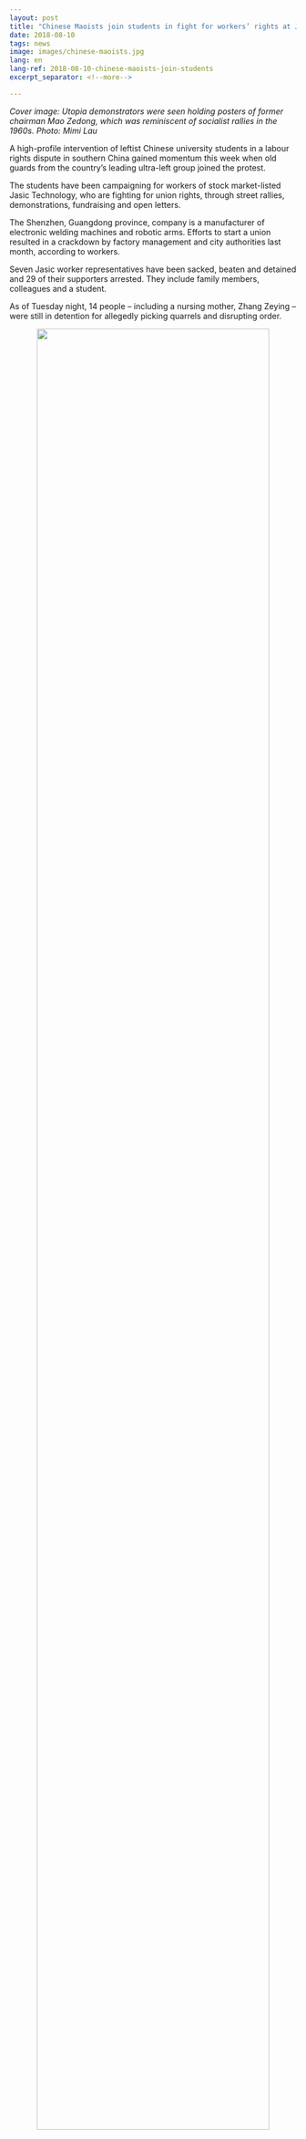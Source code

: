 ```yaml
---
layout: post
title: "Chinese Maoists join students in fight for workers’ rights at Jasic Technology"
date: 2018-08-10
tags: news
image: images/chinese-maoists.jpg
lang: en
lang-ref: 2018-08-10-chinese-maoists-join-students
excerpt_separator: <!--more-->

---
```


<em>Cover image: Utopia demonstrators were seen holding posters of former chairman Mao Zedong, which was reminiscent of socialist rallies in the 1960s. Photo: Mimi Lau</em>

A high-profile intervention of leftist Chinese university students in a labour rights dispute in southern China gained momentum this week when old guards from the country’s leading ultra-left group joined the protest.

The students have been campaigning for workers of stock market-listed Jasic Technology, who are fighting for union rights, through street rallies, demonstrations, fundraising and open letters.

The Shenzhen, Guangdong province, company is a manufacturer of electronic welding machines and robotic arms. Efforts to start a union resulted in a crackdown by factory management and city authorities last month, according to workers.

Seven Jasic worker representatives have been sacked, beaten and detained and 29 of their supporters arrested. They include family members, colleagues and a student.

As of Tuesday night, 14 people – including a nursing mother, Zhang Zeying – were still in detention for allegedly picking quarrels and disrupting order.

<div style="text-align:center"><img src="/images/chinese-maoists1.jpg" width="90%"/><br>An intervention of Chinese university students in a Shenzhen labour rights dispute gained momentum when old guards from the country’s leading ultra-left group added their weight to the campaign. Photo: Mimi Lau<br></div>

At noon on Monday, about 80 supporters staged a second rally under the scorching sun outside Yanziling police station in Shenzhen’s Pingshan district, about 50km (31 miles) from the border with Hong Kong. More than 40 Communist Party members and retired cadres, who are part of the country’s leading Maoist internet forum, Utopia, joined the rally.

They demanded the unconditional release of Jasic workers from police custody.

During the hour-long protest, students, workers and retirees formed a human chain and chanted slogans. Workers described how they were physically abused while in detention.

In speeches the student activists demanded the unconditional release of all workers, the right to set up a union, and for police and thugs accused of beating up workers to be punished.

Utopia demonstrators were seen holding posters of China’s former chairman Mao Zedong, which was reminiscent of the socialist rallies held in the country in the 1960s.

<div style="text-align:center"><img src="/images/chinese-maoists2.jpg" width="90%"/><br>During the hour-long protest, students, workers and retirees formed a human chain and chanted slogans. Photo: Mimi Lau<br></div>

Song Ying, a 67-year-old Maoist from Zhengzhou, capital of central China’s Henan province, said she had no option but to turn up and show support. With the students behind them, she was optimistic about the Jasic workers’ protests.

“This is a great awakening moment of workers. They might be small in number but they do not realise what they have achieved. This is a turning point for Chinese workers’ resistance,” Song said.

According to Shen Mengyu, a Sun Yat-sen University postgraduate who worked in a factory for three years, students had been going to Shenzhen since the end of July to call for the unconditional release of the detained workers. They had done so at their own expense and despite the risks they faced to their personal safety.

“Most of the supporters are university students and share leftists views. Our hearts are tied with the grass-roots workers,” she said.

“We are prepared for what’s to come. There is nothing wrong as long as we operate within the law, our demands are legitimate.”

<div style="text-align:center"><img src="/images/chinese-maoists3.jpg" width="90%"/><br>Slogans on the back of a protester’s T-shirt urge Jasic workers to stand “upright” and be their own boss. Photo: Mimi Lau.<br></div>

Commenting on the latest socialist actions in Pingshan, Chris Chan King-chi, a labour rights expert at Hong Kong’s City University, said there had been a massive crackdown on labour rights since 2015, which had led to a widening of the wealth gap and intensified social conflicts.

The Pingshan campaign for a democratic union was gaining increasing support in society, he said.

“Their actions serve as a wake-up call for more concern for the grass-roots class among intellectuals.”

Chan said that the students’ left-wing views and their ability to mobilise support, put authorities in a difficult position. If they responded with a severe crackdown they risked garnering more support and public sympathy for the protesters.

A 27-year-old worker from central China’s Hunan province who was recently released by Shenzhen police said he was overwhelmed by the support shown to the workers.

“If not for this, I would probably never have come across a Tsinghua or Peking U student in my life,” he said.

“I see hope in the future, that we can become a part of a bigger process of decision making with a union. We will no longer be trampled on like dirt.”

<div style="text-align:center"><img src="/images/chinese-maoists4.jpg" width="90%"/><br>A worker from Hunan who was recently released by Shenzhen police said he was overwhelmed by the astonishing support shown to the grass-roots workers. Photo: Mimi Lau<br></div>

The government-controlled All China Federation of Trade Unions has encouraged the establishment of trade unions on condition that they toe the Communist Party line.

“Any suspicions that a grass-roots union might have ties with an external party would be met with a crackdown. This has not changed since 2010 when the Pearl River Delta car factories experienced a chain of industrial actions that went nationwide,” Chan said.

Most labour resistance protests in China revolve around wage and pensions disputes. It is rare to see workers focusing solely on their political rights, such as establishing a democratic union.

According to a “strike map” collated by the Hong Kong-based China Labour Bulletin, more than 1,860 strikes or workers’ protests have been recorded over the past 12 months but Jasic was the only action associated with forming a union.

Neither Shenzhen police nor Jasic Technology responded to the Post’s repeated requests for comment.

<em>Reposted from South China Morning Post: <https://www.scmp.com/news/china/policies-politics/article/2158991/chinese-maoists-join-students-fight-workers-rights></em>

